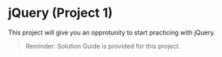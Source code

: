 # jQuery (Project 1)

This project will give you an opprotunity to start practicing with jQuery. 

> Reminder: Solution Guide is provided for this project.
